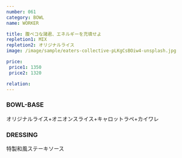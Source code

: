 ```yaml
---
number: 061
category: BOWL
name: WORKER

title: 腹ペコな諸君、エネルギーを充填せよ
repletion1: MIX
repletion2: オリジナルライス
image: /image/sample/eaters-collective-pLKgCsBOiw4-unsplash.jpg

price:
 price1: 1350
 price2: 1320

relation:
---
```


### BOWL-BASE

オリジナルライス+オニオンスライス+キャロットラペ+カイワレ

### DRESSING

特製和風ステーキソース
